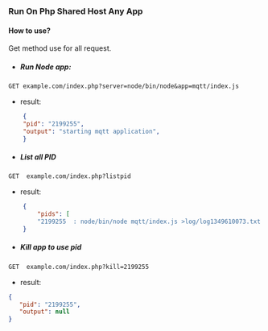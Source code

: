 ### Run On Php Shared Host Any App

#### How to use?
 Get method use for all request.
 
 * ##### Run Node app:
```rest 
GET example.com/index.php?server=node/bin/node&app=mqtt/index.js
```
* result: 

```json
    {
    "pid": "2199255",
    "output": "starting mqtt application",
    }
```

 * ##### List all PID

```rest
GET  example.com/index.php?listpid
```

* result:

```json
    {
        "pids": [
        "2199255  : node/bin/node mqtt/index.js >log/log1349610073.txt 2>&1 & echo $!" ]
    }
```

* ##### Kill app to use pid

```rest 
GET  example.com/index.php?kill=2199255
```

* result:

 ```json
{
    "pid": "2199255",
    "output": null
}
```
